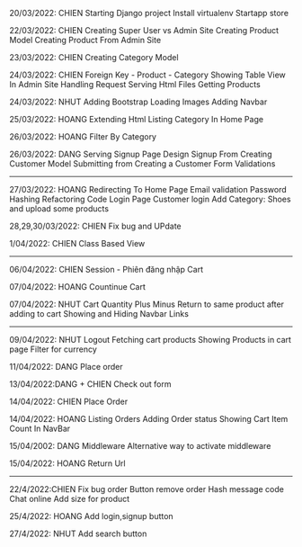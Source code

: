 20/03/2022: CHIEN
Starting Django project
Install virtualenv
Startapp store

22/03/2022: CHIEN
Creating Super User vs Admin Site
Creating Product Model
Creating Product From Admin Site

23/03/2022: CHIEN
Creating Category Model

24/03/2022: CHIEN
Foreign Key - Product - Category
Showing Table View In Admin Site
Handling Request
Serving Html Files
Getting Products

24/03/2022: NHUT
Adding Bootstrap
Loading Images
Adding Navbar

25/03/2022: HOANG
Extending Html
Listing Category In Home Page

26/03/2022: HOANG
Filter By Category

26/03/2022: DANG
Serving Signup Page
Design Signup From
Creating Customer Model
Submitting from
Creating a Customer
Form Validations

---------------------------------------------------

27/03/2022: HOANG 
Redirecting To Home Page
Email validation
Password Hashing
Refactoring Code
Login Page
Customer login
Add Category: Shoes and upload some products

28,29,30/03/2022: CHIEN
Fix bug and UPdate

1/04/2022: CHIEN
Class Based View

---------------------------------------------------

06/04/2022: CHIEN
Session - Phiên đăng nhập
Cart

07/04/2022: HOANG
Countinue Cart

07/04/2022: NHUT
Cart Quantity Plus Minus
Return to same product after adding to cart
Showing and Hiding Navbar Links

---------------------------------------------------

09/04/2022: NHUT
Logout
Fetching cart products
Showing Products in cart page
Filter for currency 

11/04/2022: DANG
Place order 

13/04/2022:DANG + CHIEN
Check out form

14/04/2022: CHIEN
Place Order 

14/04/2022: HOANG
Listing Orders
Adding Order status
Showing Cart Item Count In NavBar

15/04/2002: DANG
Middleware 
Alternative way to activate middleware

15/04/2022: HOANG
Return Url 

---------------------------------------------------

22/4/2022:CHIEN
Fix bug order
Button remove order
Hash message code
Chat online
Add size for product

25/4/2022: HOANG
Add login,signup button 

27/4/2022: NHUT
Add search button